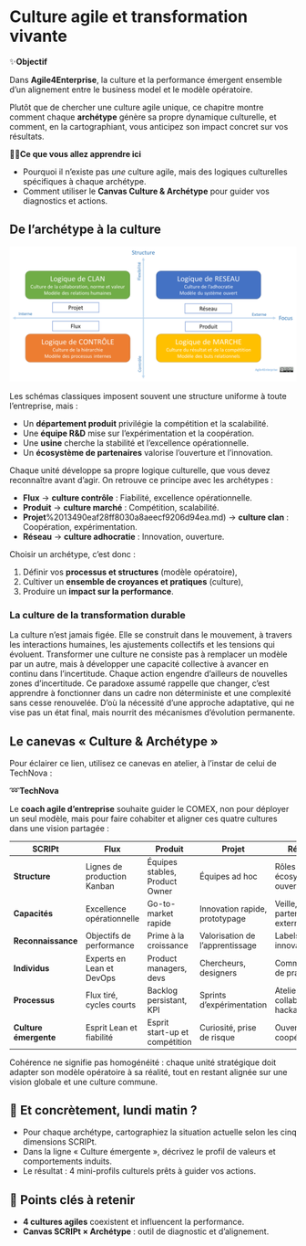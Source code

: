 # Culture agile et transformation vivante

✨**Objectif**

Dans **Agile4Enterprise**, la culture et la performance émergent ensemble d’un alignement entre le business model et le modèle opératoire.

Plutôt que de chercher une culture agile unique, ce chapitre montre comment chaque **archétype** génère sa propre dynamique culturelle, et comment, en la cartographiant, vous anticipez son impact concret sur vos résultats.

🧑‍🎓**Ce que vous allez apprendre ici**

- Pourquoi il n’existe pas *une* culture agile, mais des logiques culturelles spécifiques à chaque archétype.
- Comment utiliser le **Canvas Culture & Archétype** pour guider vos diagnostics et actions.

## De l’archétype à la culture

![*Adaptée du modèle de Quinn et Rohrbraugh*](image.png)

Les schémas classiques imposent souvent une structure uniforme à toute l’entreprise, mais :

- Un **département produit** privilégie la compétition et la scalabilité.
- Une **équipe R&D** mise sur l’expérimentation et la coopération.
- Une **usine** cherche la stabilité et l’excellence opérationnelle.
- Un **écosystème de partenaires** valorise l’ouverture et l’innovation.

Chaque unité développe sa propre logique culturelle, que vous devez reconnaître avant d’agir. On retrouve ce principe avec les archétypes :

- **Flux** → **culture contrôle** : Fiabilité, excellence opérationnelle.
- **Produit** → **culture marché** : Compétition, scalabilité.
- **Projet**%2013490eaf28ff8030a8aeecf9206d94ea.md) → **culture clan** : Coopération, expérimentation.
- **Réseau** → **culture adhocratie** : Innovation, ouverture.

Choisir un archétype, c’est donc :

1. Définir vos **processus et structures** (modèle opératoire),
2. Cultiver un **ensemble de croyances et pratiques** (culture),
3. Produire un **impact sur la performance**.

### La culture de la transformation durable

La culture n’est jamais figée. Elle se construit dans le mouvement, à travers les interactions humaines, les ajustements collectifs et les tensions qui évoluent. Transformer une culture ne consiste pas à remplacer un modèle par un autre, mais à développer une capacité collective à avancer en continu dans l’incertitude. Chaque action engendre d’ailleurs de nouvelles zones d’incertitude. Ce paradoxe assumé rappelle que changer, c’est apprendre à fonctionner dans un cadre non déterministe et une complexité sans cesse renouvelée. D’où la nécessité d’une approche adaptative, qui ne vise pas un état final, mais nourrit des mécanismes d’évolution permanente.

## Le canevas « Culture & Archétype »

Pour éclairer ce lien, utilisez ce canevas en atelier, à l’instar de celui de TechNova :

➿**TechNova**

Le **coach agile d’entreprise** souhaite guider le COMEX, non pour déployer un seul modèle, mais pour faire cohabiter et aligner ces quatre cultures dans une vision partagée :

| **SCRIPt** | **Flux** | **Produit** | **Projet** | Réseau |
| --- | --- | --- | --- | --- |
| **Structure** | Lignes de production Kanban | Équipes stables, Product Owner | Équipes ad hoc | Rôles fluides, écosystème ouvert |
| **Capacités** | Excellence opérationnelle | Go-to-market rapide | Innovation rapide, prototypage | Veille, partenariats externes |
| **Reconnaissance** | Objectifs de performance | Prime à la croissance | Valorisation de l’apprentissage | Labels innovation |
| **Individus** | Experts en Lean et DevOps | Product managers, devs | Chercheurs, designers | Communautés de pratiques |
| **Processus** | Flux tiré, cycles courts | Backlog persistant, KPI| Sprints d’expérimentation | Ateliers collaboratifs, hackathons |
| **Culture émergente** | Esprit Lean et fiabilité | Esprit start-up et compétition | Curiosité, prise de risque | Ouverture, coopération |

Cohérence ne signifie pas homogénéité : chaque unité stratégique doit adapter son modèle opératoire à sa réalité, tout en restant alignée sur une vision globale et une culture commune.

## 👣 Et concrètement, lundi matin ?

- Pour chaque archétype, cartographiez la situation actuelle selon les cinq dimensions SCRIPt.
- Dans la ligne « Culture émergente », décrivez le profil de valeurs et comportements induits.
- Le résultat : 4 mini-profils culturels prêts à guider vos actions.

## 🔑 Points clés à retenir

- **4 cultures agiles** coexistent et influencent la performance.
- **Canvas SCRIPt × Archétype** : outil de diagnostic et d’alignement.

